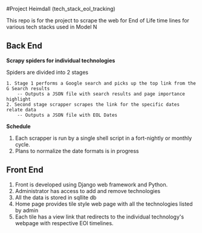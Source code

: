 #Project Heimdall
(tech_stack_eol_tracking)

This repo is for the project to scrape the web for End of Life time lines for various tech stacks used in Model N

## Back End
**Scrapy spiders for individual technologies**  

Spiders are divided into 2 stages
    
    1. Stage 1 performs a Google search and picks up the top link from the G Search results
        -- Outputs a JSON file with search results and page importance highlight 
    2. Second stage scrapper scrapes the link for the specific dates relate data
        -- Outputs a JSON file with EOL Dates

**Schedule**
    
1. Each scrapper is run by a single shell script in a fort-nightly or monthly cycle.
2. Plans to normalize the date formats is in progress


## Front End

1. Front is developed using Django web framework and Python.
2. Administrator has access to add and remove technologies
3. All the data is stored in sqllite db
4. Home page provides tile style web page with all the technologies listed by admin
5. Each tile has a view link that redirects to the individual technology's webpage with respective EOl timelines.







